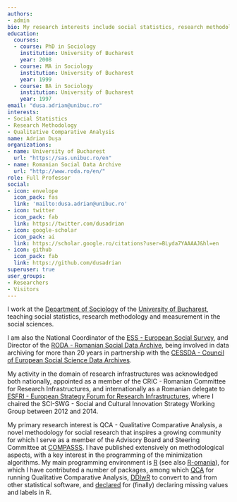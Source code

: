 ```yaml
---
authors:
- admin
bio: My research interests include social statistics, research methodology and QCA
education:
  courses:
  - course: PhD in Sociology
    institution: University of Bucharest
    year: 2008
  - course: MA in Sociology
    institution: University of Bucharest
    year: 1999
  - course: BA in Sociology
    institution: University of Bucharest
    year: 1997
email: "dusa.adrian@unibuc.ro"
interests:
- Social Statistics
- Research Methodology
- Qualitative Comparative Analysis
name: Adrian Dușa
organizations:
- name: University of Bucharest
  url: "https://sas.unibuc.ro/en"
- name: Romanian Social Data Archive
  url: "http://www.roda.ro/en/"
role: Full Professor
social:
- icon: envelope
  icon_pack: fas
  link: 'mailto:dusa.adrian@unibuc.ro'
- icon: twitter
  icon_pack: fab
  link: https://twitter.com/dusadrian
- icon: google-scholar
  icon_pack: ai
  link: https://scholar.google.ro/citations?user=BLyda7YAAAAJ&hl=en
- icon: github
  icon_pack: fab
  link: https://github.com/dusadrian
superuser: true
user_groups:
- Researchers
- Visitors
---
```


I work at the [Department of Sociology](http://www.sas.unibuc.ro) of the [University of Bucharest](http://www.unibuc.ro), teaching social statistics, research methodology and measurement in the social sciences.

I am also the National Coordinator of the [ESS - European Social Survey](http://www.europeansocialsurvey.org), and Director of the [RODA - Romanian Social Data Archive](http://www.roda.ro), being involved in data archiving for more than 20 years in partnership with the [CESSDA - Council of European Social Science Data Archives](https://www.cessda.eu).

My activity in the domain of research infrastructures was acknowledged both nationally, appointed as a member of the CRIC - Romanian Committee for Research Infrastructures, and internationally as a Romanian delegate to [ESFRI - European Strategy Forum for Research Infrastructures](http://www.esfri.eu/), where I chaired the SCI-SWG - Social and Cultural Innovation Strategy Working Group between 2012 and 2014.

My primary research interest is QCA - Qualitative Comparative Analysis, a novel methodology for social research that inspires a growing community for which I serve as a member of the Advisory Board and Steering Committee at [COMPASSS](http://www.compasss.org). I have published extensively on methodological aspects, with a key interest in the programming of the minimization algorithms. My main programming environment is [R](https://www.r-project.org/) (see also [R-omania](http://www.r-project.ro/)), for which I have contributed a number of packages, among which [QCA](https://cran.r-project.org/web/packages/QCA/index.html) for running Qualitative Comparative Analysis, [DDIwR](https://cran.r-project.org/web/packages/DDIwR/index.html) to convert to and from other statistical software, and [declared](https://cran.r-project.org/web/packages/declared/index.html) for (finally) declaring missing values and labels in R.
